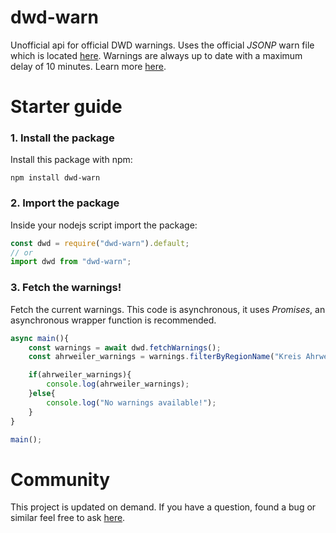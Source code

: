 # dwd-warn

Unofficial api for official DWD warnings. Uses the official _JSONP_ warn file which is located [here](https://www.dwd.de/DWD/warnungen/warnapp/json/warnings.json). Warnings are always up to date with a maximum delay of 10 minutes. Learn more [here](https://www.dwd.de/DE/wetter/warnungen_aktuell/objekt_einbindung/objekteinbindung.html).

# Starter guide

### 1. Install the package

Install this package with npm:

```batch
npm install dwd-warn
```

### 2. Import the package

Inside your nodejs script import the package:

```ts
const dwd = require("dwd-warn").default;
// or
import dwd from "dwd-warn";
```

### 3. Fetch the warnings!

Fetch the current warnings. This code is asynchronous, it uses _Promises_, an asynchronous wrapper function is recommended.

```ts
async main(){
    const warnings = await dwd.fetchWarnings();
    const ahrweiler_warnings = warnings.filterByRegionName("Kreis Ahrweiler");

    if(ahrweiler_warnings){
        console.log(ahrweiler_warnings);
    }else{
        console.log("No warnings available!");
    }
}

main();
```

# Community

This project is updated on demand. If you have a question, found a bug or similar feel free to ask [here]().
